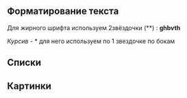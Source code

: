 ## Форматирование текста

Для жирного шрифта используем 2звёздочки (**) : **ghbvth**

*Курсив* - * для него используем по 1 звездочке по бокам

## Списки

## Картинки   